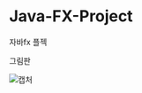 # Java-FX-Project
자바fx 플젝

그림판


![캡처](https://user-images.githubusercontent.com/50404123/172107430-37d287e4-f0e5-45b8-b700-49a7654f7e73.JPG)
